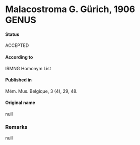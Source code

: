 # Malacostroma G. Gürich, 1906 GENUS

#### Status
ACCEPTED

#### According to
IRMNG Homonym List

#### Published in
Mém. Mus. Belgique, 3 (4), 29, 48.

#### Original name
null

### Remarks
null